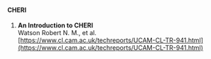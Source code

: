 #### CHERI

1. **An Introduction to CHERI**  
   Watson Robert N. M., et al.
   [https://www.cl.cam.ac.uk/techreports/UCAM-CL-TR-941.html](https://www.cl.cam.ac.uk/techreports/UCAM-CL-TR-941.html)